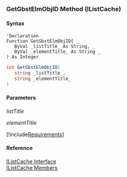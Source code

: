 ﻿### GetGbstElmObjID Method (IListCache)

#### Syntax

```vbnet
'Declaration
Function GetGbstElmObjID( _
   ByVal _listTitle_ As String, _
   ByVal _elementTitle_ As String _
) As Integer
```

```csharp
int GetGbstElmObjID( 
   string _listTitle_,
   string _elementTitle_
)
```

#### Parameters

_listTitle_

_elementTitle_

[!include[Requirements](../partials/requirements.md)]

#### Reference

[IListCache Interface](fcSDK~FChoice.Foundation.Clarify.IListCache.md)  
[IListCache Members](fcSDK~FChoice.Foundation.Clarify.IListCache_members.md)